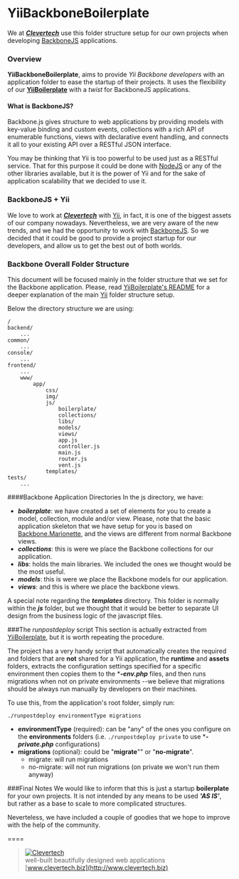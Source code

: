 # YiiBackboneBoilerplate
We at [***Clevertech***](http://clevertech.biz) use this folder structure setup for our own projects when developing [BackboneJS](http://www.backbonejs.org) applications.

### Overview

**YiiBackboneBoilerplate**, aims to provide *Yii Backbone developers* with an application folder to ease the startup of their projects. It uses the flexibility of our [**YiiBoilerplate**](https://github.com/clevertech/YiiBoilerplate) with a *twist* for BackboneJS applications.

#### What is BackboneJS?
Backbone.js gives structure to web applications by providing models with key-value binding and custom events, collections with a rich API of enumerable functions, views with declarative event handling, and connects it all to your existing API over a RESTful JSON interface.
 
You may be thinking that Yii is too powerful to be used just as a RESTful service. That for this purpose it could be done with [NodeJS](http://nodejs.org) or any of the other libraries available, but it is the power of Yii and for the sake of application scalability that we decided to use it.

### BackboneJS + Yii 
We love to work at [***Clevertech***](http://clevertech.biz) with [Yii](http://www.yiiframework.com), in fact, it is one of the biggest assets of our company nowadays. Nevertheless, we are very aware of the new trends, and we had the opportunity to work with [BackboneJS](http://www.backbonejs.org). So we  decided that it could be good to provide a project startup for our developers, and allow us to get the best out of both worlds.
 

### Backbone Overall Folder Structure
This document will be focused mainly in the folder structure that we set for the Backbone application. Please, read [YiiBoilerplate's README](https://github.com/clevertech/YiiBoilerplate) for a deeper explanation of the main [Yii](http://www.yiiframework.com)
folder structure setup.

Below the directory structure we are using:

	/
    backend/
        ...
    common/
        ...
    console/
		...
    frontend/
		...
		www/
	    	app/
	            css/
	            img/
	            js/
	                boilerplate/
	                collections/
	                libs/
	                models/
	                views/
	                app.js
	                controller.js
	                main.js
	                router.js
	                vent.js
	            templates/
    tests/
        ...


####Backbone Application Directories
In the js directory, we have:  
  
* ***boilerplate***: we have created a set of elements for you to create a model, collection, module and/or view. Please, note that the basic application skeleton that we have setup for you is based on  [Backbone.Marionette](https://github.com/marionettejs/backbone.marionette), and the views are different from normal Backbone views.
* ***collections***: this is were we place the Backbone collections for our application.   
* ***libs***: holds the main libraries. We included the ones we thought would be the most useful.  
* ***models***: this is were we place the Backbone models for our application.
* ***views***: and this is where we place the backbone views.

A special note regarding the ***templates*** directory. This folder is normally within the ***js*** folder, but we thought that it would be better to separate UI design from the business logic of the javascript files. 

###The _runpostdeploy_ script
This section is actually extracted from [YiiBoilerplate](https://github.com/clevertech/YiiBoilerplate), but it is worth repeating the procedure.  

The project has a very handy script that automatically creates the required and folders that are **not** shared for a Yii application, the **runtime** and **assets** folders, extracts the configuration settings specified for a specific environment then copies them to the ****-env.php*** files, and then runs migrations when not on private environments --we believe that migrations should be always run manually by developers on their machines.

To use this, from the application's root folder, simply run:

```
./runpostdeploy environmentType migrations
```

* **environmentType** (required): can be "any" of the ones you configure on the **environments** folders (i.e. `./runpostdeploy private` to use ****-private.php*** configurations)
* **migrations** (optional): could be "**migrate**"" or "**no-migrate**". 
	* migrate: will run migrations
	* no-migrate: will not run migrations (on private we won't run them anyway) 
	
###Final Notes
We would like to inform that this is just a startup **boilerplate** for your own projects. It is not intended by any means to be used ***'AS IS'***, but rather as a base to scale to more complicated structures.   

Neverteless, we have included a couple of goodies that we hope to improve with the help of the community. 

====

> [![Clevertech](http://clevertech.biz/images/slir/w54-h36-c54:36/images/site/index/home/clevertech-logo.png)](http://www.clevertech.biz)    
well-built beautifully designed web applications  
[www.clevertech.biz](http://www.clevertech.biz)
